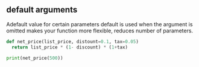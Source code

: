## default arguments 
Adefault value for certain parameters default is used when the argument is omitted makes your function more flexible, reduces number of parameters.

```python
def net_price(list_price, distount=0.1, tax=0.05)
  return list_price * (1- discount) * (1+tax)

print(net_price(500))
```
